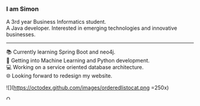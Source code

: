 ### I am Simon  

A 3rd year Business Informatics student.  
A Java developer.
Interested in emerging technologies and innovative businesses.  

------------------------------------------

📚 Currently learning Spring Boot and neo4j.  
🔬 Getting into Machine Learning and Python development.  
💻 Working on a service oriented database architecture.  
🌐 Looking forward to redesign my website.

![](https://octodex.github.com/images/orderedlistocat.png =250x)

<img src="https://octodex.github.com/images/orderedlistocat.png"
     alt="Octocat"
     style="float: left; margin-right: 10px; height: 10px;" />

<!--
**Codingsimon/Codingsimon** is a ✨ _special_ ✨ repository because its `README.md` (this file) appears on your GitHub profile.

Here are some ideas to get you started:

- 🔭 I’m currently working on ...
- 🌱 I’m currently learning ...
- 👯 I’m looking to collaborate on ...
- 🤔 I’m looking for help with ...
- 💬 Ask me about ...
- 📫 How to reach me: ...
- 😄 Pronouns: ...
- ⚡ Fun fact: ...
-->

